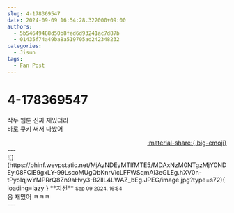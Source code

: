 ```yaml
---
slug: 4-178369547
date: 2024-09-09 16:54:28.322000+09:00
authors:
  - 5b54649488d50b8fed6d93241ac7d87b
  - 01435f74a49ba8a519705ad242348232
categories:
  - Jisun
tags:
  - Fan Post
---
```


# 4-178369547

<div class="post-container" markdown="1">
<div class="content-container md-sidebar__scrollwrap" markdown="1">

작두 웹툰 진짜 재밌더라<br>바로 쿠키 써서 다봤어

</div>
</div>

<div style="text-align: right;" markdown="1">
<a href="https://weverse.io/fromis9/fanpost/4-178369547" style="text-align: right;">:material-share:{.big-emoji}</a>
</div>
---

<div class="comments-container md-sidebar__scrollwrap" markdown="1">
<div class="comment" markdown="1">
<div class='id-container' markdown="1">
![](https://phinf.wevpstatic.net/MjAyNDEyMTlfMTE5/MDAxNzM0NTgzMjY0NDEy.08FClE9gxLY-99LscoMUgQbKnrVicLFFWSqmAi3eGLEg.hXV0n-tPyoIqjwYMPRrQ8Zn9aHvy3-B2llL4LWAZ_bEg.JPEG/image.jpg?type=s72){ loading=lazy }
**<span class="artist">지선</span>** <small>Sep 09 2024, 16:54</small><br>
</div>
<div class='comment-body' markdown="1">
웅 재밌어 ㅋㅋㅋ
</div>
</div>
</div>
---
